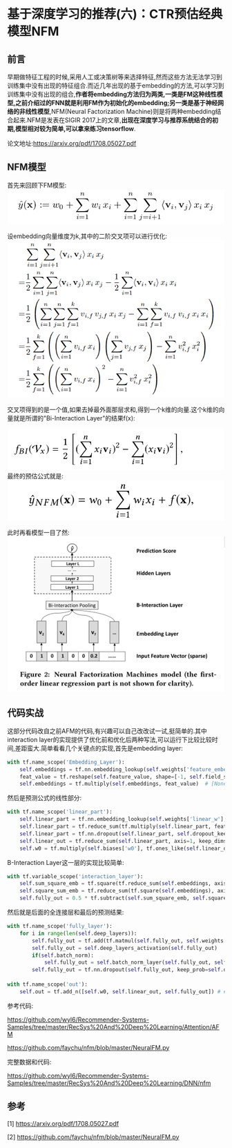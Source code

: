 # 基于深度学习的推荐(六)：CTR预估经典模型NFM

## 前言
早期做特征工程的时候,采用人工或决策树等来选择特征,然而这些方法无法学习到训练集中没有出现的特征组合.而近几年出现的基于embedding的方法,可以学习到训练集中没有出现的组合,**作者将embedding方法归为两类,一类是FM这种线性模型,之前介绍过的FNN就是利用FM作为初始化的embedding;另一类是基于神经网络的非线性模型**,NFM(Neural Factorization Machine)则是将两种embedding结合起来.NFM是发表在SIGIR 2017上的文章,**出现在深度学习与推荐系统结合的初期,模型相对较为简单,可以拿来练习tensorflow**.

论文地址:https://arxiv.org/pdf/1708.05027.pdf

## NFM模型
首先来回顾下FM模型:
![Screenshot_2019-10-25_16-33-17.png](https://raw.githubusercontent.com/wyl6/wyl6.github.io/master/imgs_for_blogs/Screenshot_2019-10-25_16-33-17.png)

设embedding向量维度为k,其中的二阶交叉项可以进行优化:
![20190618160910.png](https://raw.githubusercontent.com/wyl6/wyl6.github.io/master/imgs_for_blogs/20190618160910.png)

交叉项得到的是一个值,如果去掉最外面那层求和,得到一个k维的向量.这个k维的向量就是所谓的"Bi-Interaction Layer"的结果f(x):

![Screenshot_2019-10-25_16-29-59.png](https://raw.githubusercontent.com/wyl6/wyl6.github.io/master/imgs_for_blogs/Screenshot_2019-10-25_16-29-59.png)
最终的预估公式就是:
![Screenshot_2019-10-25_16-37-23.png](https://raw.githubusercontent.com/wyl6/wyl6.github.io/master/imgs_for_blogs/Screenshot_2019-10-25_16-37-23.png)

此时再看模型一目了然:
![Screenshot_2019-10-25_16-38-25.png](https://raw.githubusercontent.com/wyl6/wyl6.github.io/master/imgs_for_blogs/Screenshot_2019-10-25_16-38-25.png)

## 代码实战
这部分代码改自之前AFM的代码,有兴趣可以自己改改试一试,挺简单的.其中interaction layer的实现提供了优化前和优化后两种写法,可以运行下比较比较时间,差距蛮大.简单看看几个关键点的实现,首先是embedding layer:
```python
with tf.name_scope('Embedding_Layer'):
    self.embeddings = tf.nn.embedding_lookup(self.weights['feature_embeddings'], self.feature_index)  # [None, field_size, embedding_size]
    feat_value = tf.reshape(self.feature_value, shape=[-1, self.field_size, 1])  # [None, field_size, 1]
    self.embeddings = tf.multiply(self.embeddings, feat_value)  # [None, field_size, embedding_size]
```
然后是预测公式的线性部分:
```python
with tf.name_scope('linear_part'):
    self.linear_part = tf.nn.embedding_lookup(self.weights['linear_w'],self.feature_index)  # [None, field_size, 1]
    self.linear_part = tf.reduce_sum(tf.multiply(self.linear_part, feat_value), axis=2)  # [None, field_size]
    self.linear_part = tf.nn.dropout(self.linear_part, self.dropout_keep_fm[0])  # [None, field_size]
    self.linear_out = tf.reduce_sum(self.linear_part, axis=1, keep_dims=True) # [None, 1]
    self.w0 = tf.multiply(self.biases['w0'], tf.ones_like(self.linear_out)) # [None, 1]
```
B-Interaction Layer这一层的实现比较简单:
```python
with tf.variable_scope('interaction_layer'):
    self.sum_square_emb = tf.square(tf.reduce_sum(self.embeddings, axis=1)) # [None, embedding_size]
    self.square_sum_emb = tf.reduce_sum(tf.square(self.embeddings), axis=1) # [None, embedding_size]
    self.fully_out = 0.5 * tf.subtract(self.sum_square_emb, self.square_sum_emb) # [None, embedding_size]
```
然后就是后面的全连接层和最后的预测结果:
```python
with tf.name_scope('fully_layer'):
    for i in range(len(self.deep_layers)):
        self.fully_out = tf.add(tf.matmul(self.fully_out, self.weights[i]), self.biases[i])
        self.fully_out = self.deep_layers_activation(self.fully_out)
        if(self.batch_norm):
            self.fully_out = self.batch_norm_layer(self.fully_out, self.train_phase)
        self.fully_out = tf.nn.dropout(self.fully_out, keep_prob=self.dropout_fm[i])

with tf.name_scope('out'):
    self.out = tf.add_n([self.w0, self.linear_out, self.fully_out]) # # yAFM = w0 + wx + f(x)
```

参考代码:

https://github.com/wyl6/Recommender-Systems-Samples/tree/master/RecSys%20And%20Deep%20Learning/Attention/AFM

https://github.com/faychu/nfm/blob/master/NeuralFM.py

完整数据和代码:

https://github.com/wyl6/Recommender-Systems-Samples/tree/master/RecSys%20And%20Deep%20Learning/DNN/nfm

## 参考
[1] https://arxiv.org/pdf/1708.05027.pdf

[2] https://github.com/faychu/nfm/blob/master/NeuralFM.py